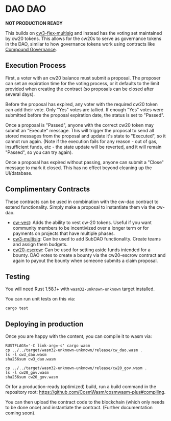 # DAO DAO

**NOT PRODUCTION READY**

This builds on [cw3-flex-multisig](https://github.com/CosmWasm/cw-plus/tree/main/contracts/cw3-flex-multisig) and instead has the voting set maintained by cw20 tokens. This allows for the cw20s to serve as governance tokens in the DAO, similar to how governance tokens work using contracts like [Compound Governance](https://compound.finance/governance).

## Execution Process

First, a voter with an cw20 balance must submit a proposal. The proposer can set an expiration time for the voting process, or it defaults to the limit provided when creating the contract (so proposals can be closed after several days).

Before the proposal has expired, any voter with the required cw20 token can add their vote. Only "Yes" votes are tallied. If enough "Yes" votes were submitted before the proposal expiration date, the status is set to "Passed".

Once a proposal is "Passed", anyone with the correct cw20 token may submit an "Execute" message. This will trigger the proposal to send all stored messages from the proposal and update it's state to "Executed", so it cannot run again. (Note if the execution fails for any reason - out of gas, insufficient funds, etc - the state update will be reverted, and it will remain "Passed", so you can try again).

Once a proposal has expired without passing, anyone can submit a "Close"
message to mark it closed. This has no effect beyond cleaning up the UI/database.

## Complimentary Contracts

These contracts can be used in combination with the cw-dao contract to extend functionality. Simply make a proposal to instantiate them via the cw-dao.

- [cw-vest](https://github.com/ben2x4/cw-vest): Adds the ability to vest cw-20 tokens. Useful if you want community members to be incentivized over a longer term or for payments on projects that have multiple phases.
- [cw3-multisig](../cw3-multisig): Can be used to add SubDAO functionality. Create teams and assign them budgets.
- [cw20-escrow](https://github.com/CosmWasm/cw-plus/tree/main/contracts/cw20-escrow): Can be used for setting aside funds intended for a bounty. DAO votes to create a bounty via the cw20-escrow contract and again to payout the bounty when someone submits a claim proposal.

## Testing

You will need Rust 1.58.1+ with `wasm32-unknown-unknown` target installed.

You can run unit tests on this via:

`cargo test`

## Deploying in production

Once you are happy with the content, you can compile it to wasm via:

```
RUSTFLAGS='-C link-arg=-s' cargo wasm
cp ../../target/wasm32-unknown-unknown/release/cw_dao.wasm .
ls -l cw3_dao.wasm
sha256sum cw3_dao.wasm

cp ../../target/wasm32-unknown-unknown/release/cw20_gov.wasm .
ls -l cw20_gov.wasm
sha256sum cw20_gov.wasm
```

Or for a production-ready (optimized) build, run a build command in the repository root: https://github.com/CosmWasm/cosmwasm-plus#compiling.

You can then upload the contract code to the blockchain (which only needs to be done once) and instantiate the contract. (Further documentation coming soon).
